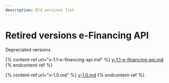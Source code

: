 ```yaml
---
description: Old versions list
---
```


# Retired versions e-Financing API&#x20;

Depreciated versions

{% content-ref url="v-1.1-e-financing-api.md" %}
[v-1.1-e-financing-api.md](v-1.1-e-financing-api.md)
{% endcontent-ref %}

{% content-ref url="v-1.0.md" %}
[v-1.0.md](v-1.0.md)
{% endcontent-ref %}
